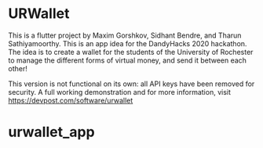 # URWallet

This is a flutter project by Maxim Gorshkov, Sidhant Bendre, and Tharun Sathiyamoorthy. This is an app idea for the DandyHacks 2020 hackathon. The idea is to create a wallet for the students of the University of Rochester to manage the different forms of virtual money, and send it between each other!

This version is not functional on its own: all API keys have been removed for security. A full working demonstration and for more information, visit https://devpost.com/software/urwallet
# urwallet_app
